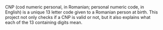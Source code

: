 CNP (cod numeric personal, in Romanian; personal numeric code, in English) is a unique 13 letter code given to a Romanian person at birth. This project not only checks if a CNP is valid or not, but it also explains what each of the 13 containing digits mean.